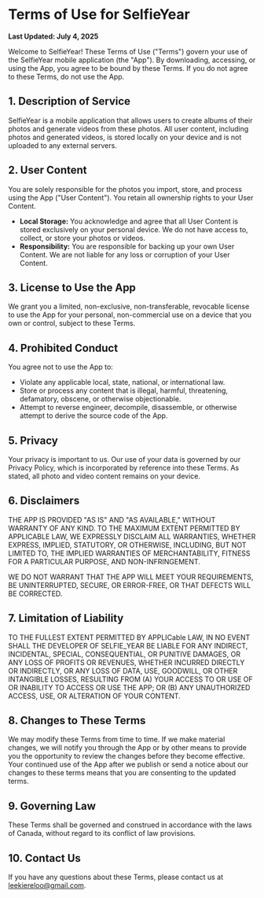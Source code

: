 # Terms of Use for SelfieYear

**Last Updated: July 4, 2025**

Welcome to SelfieYear! These Terms of Use ("Terms") govern your use of the SelfieYear mobile application (the "App"). By downloading, accessing, or using the App, you agree to be bound by these Terms. If you do not agree to these Terms, do not use the App.

## 1. Description of Service

SelfieYear is a mobile application that allows users to create albums of their photos and generate videos from these photos. All user content, including photos and generated videos, is stored locally on your device and is not uploaded to any external servers.

## 2. User Content

You are solely responsible for the photos you import, store, and process using the App ("User Content"). You retain all ownership rights to your User Content.

*   **Local Storage:** You acknowledge and agree that all User Content is stored exclusively on your personal device. We do not have access to, collect, or store your photos or videos.
*   **Responsibility:** You are responsible for backing up your own User Content. We are not liable for any loss or corruption of your User Content.

## 3. License to Use the App

We grant you a limited, non-exclusive, non-transferable, revocable license to use the App for your personal, non-commercial use on a device that you own or control, subject to these Terms.

## 4. Prohibited Conduct

You agree not to use the App to:
*   Violate any applicable local, state, national, or international law.
*   Store or process any content that is illegal, harmful, threatening, defamatory, obscene, or otherwise objectionable.
*   Attempt to reverse engineer, decompile, disassemble, or otherwise attempt to derive the source code of the App.

## 5. Privacy

Your privacy is important to us. Our use of your data is governed by our Privacy Policy, which is incorporated by reference into these Terms. As stated, all photo and video content remains on your device.

## 6. Disclaimers

THE APP IS PROVIDED "AS IS" AND "AS AVAILABLE," WITHOUT WARRANTY OF ANY KIND. TO THE MAXIMUM EXTENT PERMITTED BY APPLICABLE LAW, WE EXPRESSLY DISCLAIM ALL WARRANTIES, WHETHER EXPRESS, IMPLIED, STATUTORY, OR OTHERWISE, INCLUDING, BUT NOT LIMITED TO, THE IMPLIED WARRANTIES OF MERCHANTABILITY, FITNESS FOR A PARTICULAR PURPOSE, AND NON-INFRINGEMENT.

WE DO NOT WARRANT THAT THE APP WILL MEET YOUR REQUIREMENTS, BE UNINTERRUPTED, SECURE, OR ERROR-FREE, OR THAT DEFECTS WILL BE CORRECTED.

## 7. Limitation of Liability

TO THE FULLEST EXTENT PERMITTED BY APPLICable LAW, IN NO EVENT SHALL THE DEVELOPER OF SELFIE_YEAR BE LIABLE FOR ANY INDIRECT, INCIDENTAL, SPECIAL, CONSEQUENTIAL, OR PUNITIVE DAMAGES, OR ANY LOSS OF PROFITS OR REVENUES, WHETHER INCURRED DIRECTLY OR INDIRECTLY, OR ANY LOSS OF DATA, USE, GOODWILL, OR OTHER INTANGIBLE LOSSES, RESULTING FROM (A) YOUR ACCESS TO OR USE OF OR INABILITY TO ACCESS OR USE THE APP; OR (B) ANY UNAUTHORIZED ACCESS, USE, OR ALTERATION OF YOUR CONTENT.

## 8. Changes to These Terms

We may modify these Terms from time to time. If we make material changes, we will notify you through the App or by other means to provide you the opportunity to review the changes before they become effective. Your continued use of the App after we publish or send a notice about our changes to these terms means that you are consenting to the updated terms.

## 9. Governing Law

These Terms shall be governed and construed in accordance with the laws of Canada, without regard to its conflict of law provisions.

## 10. Contact Us

If you have any questions about these Terms, please contact us at leekiereloo@gmail.com.
